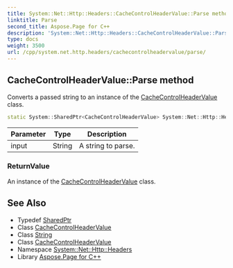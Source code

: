 ```yaml
---
title: System::Net::Http::Headers::CacheControlHeaderValue::Parse method
linktitle: Parse
second_title: Aspose.Page for C++
description: 'System::Net::Http::Headers::CacheControlHeaderValue::Parse method. Converts a passed string to an instance of the CacheControlHeaderValue class in C++.'
type: docs
weight: 3500
url: /cpp/system.net.http.headers/cachecontrolheadervalue/parse/
---
```

## CacheControlHeaderValue::Parse method


Converts a passed string to an instance of the [CacheControlHeaderValue](../) class.

```cpp
static System::SharedPtr<CacheControlHeaderValue> System::Net::Http::Headers::CacheControlHeaderValue::Parse(String input)
```


| Parameter | Type | Description |
| --- | --- | --- |
| input | String | A string to parse. |

### ReturnValue

An instance of the [CacheControlHeaderValue](../) class.

## See Also

* Typedef [SharedPtr](../../../system/sharedptr/)
* Class [CacheControlHeaderValue](../)
* Class [String](../../../system/string/)
* Class [CacheControlHeaderValue](../)
* Namespace [System::Net::Http::Headers](../../)
* Library [Aspose.Page for C++](../../../)
